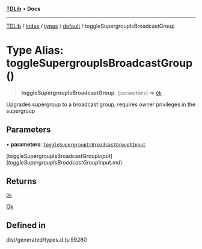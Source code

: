 [**TDLib**](../../../../../../README.md) • **Docs**

***

[TDLib](../../../../../../modules.md) / [index](../../../../../README.md) / [types](../../../README.md) / [default](../README.md) / toggleSupergroupIsBroadcastGroup

# Type Alias: toggleSupergroupIsBroadcastGroup()

> **toggleSupergroupIsBroadcastGroup**: (`parameters`) => [`Ok`](Ok-1.md)

Upgrades supergroup to a broadcast group; requires owner privileges in the supergroup

## Parameters

• **parameters**: [`toggleSupergroupIsBroadcastGroup$Input`](toggleSupergroupIsBroadcastGroup$Input.md)

[toggleSupergroupIsBroadcastGroup$Input](toggleSupergroupIsBroadcastGroup$Input.md)

## Returns

[`Ok`](Ok-1.md)

[Ok](Ok-1.md)

## Defined in

dist/generated/types.d.ts:99280
